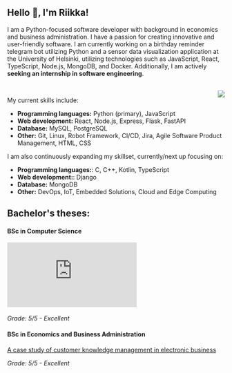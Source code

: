 ## Hello :wave:, I'm Riikka!

I am a Python-focused software developer with background in economics and business administration. I have a passion for creating innovative and user-friendly software. I am currently working on a birthday reminder telegram bot utilizing Python and a sensor data visualization application at the University of Helsinki, utilizing technologies such as JavaScript, React, TypeScript, Node.js, MongoDB, and Docker. Additionally, I am actively **seeking an internship in software engineering**.

<br>
<div><img align="right" src="https://media.giphy.com/media/aqvLMPB3CddHUzBzQX/giphy.gif"/>
</div>

My current skills include:
- **Programming languages:** Python (primary), JavaScript
- **Web development:** React, Node.js, Express, Flask, FastAPI
- **Database:** MySQL, PostgreSQL
- **Other:** Git, Linux, Robot Framework, CI/CD, Jira, Agile Software Product Management, HTML, CSS

I am also continuously expanding my skillset, currently/next up focusing on:

- **Programming languages:**: C, C++, Kotlin, TypeScript
- **Web development:**: Django
- **Database:** MongoDB
- **Other:** DevOps, IoT, Embedded Solutions, Cloud and Edge Computing


## Bachelor's theses:

#### BSc in Computer Science
![Product Owner role in Scrum (in finnish)](https://github.com/riikkayoki/riikkayoki/blob/master/Tuoteomistajan_rooli_Scrumissa.pdf)

<i>Grade: 5/5 - Excellent</i>

#### BSc in Economics and Business Administration
[A case study of customer knowledge management in electronic business](https://github.com/riikkayoki/riikkayoki/blob/master/CKM%20in%20E-Business.pdf)

<i>Grade: 5/5 - Excellent</i>


